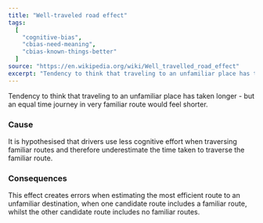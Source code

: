 ```yaml
---
title: "Well-traveled road effect"
tags:
  [
    "cognitive-bias",
    "cbias-need-meaning",
    "cbias-known-things-better"
  ]
source: "https://en.wikipedia.org/wiki/Well_travelled_road_effect"
excerpt: "Tendency to think that traveling to an unfamiliar place has taken longer - but an equal time journey in very familiar route would feel shorter."
---
```


 Tendency to think that traveling to an unfamiliar place has taken longer - but an equal time journey in very familiar route would feel shorter.

### Cause

 It is hypothesised that drivers use less cognitive effort when traversing familiar routes and therefore underestimate the time taken to traverse the familiar route.

### Consequences

 This effect creates errors when estimating the most efficient route to an unfamiliar destination, when one candidate route includes a familiar route, whilst the other candidate route includes no familiar routes. 


